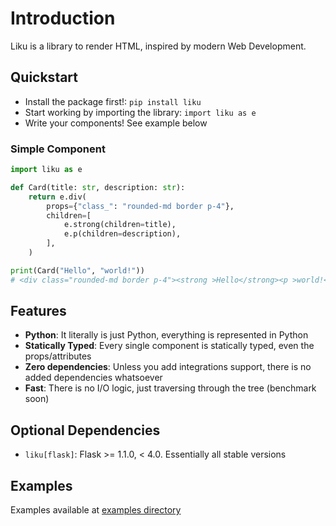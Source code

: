 # Introduction

Liku is a library to render HTML, inspired by modern Web Development.

## Quickstart

- Install the package first!: `pip install liku`
- Start working by importing the library: `import liku as e`
- Write your components! See example below

### Simple Component

```python
import liku as e

def Card(title: str, description: str):
    return e.div(
        props={"class_": "rounded-md border p-4"},
        children=[
            e.strong(children=title),
            e.p(children=description),
        ],
    )

print(Card("Hello", "world!"))
# <div class="rounded-md border p-4"><strong >Hello</strong><p >world!</p></div>
```

## Features

- **Python**: It literally is just Python, everything is represented in Python
- **Statically Typed**: Every single component is statically typed, even the props/attributes
- **Zero dependencies**: Unless you add integrations support, there is no added dependencies whatsoever
- **Fast**: There is no I/O logic, just traversing through the tree (benchmark soon)

## Optional Dependencies

- `liku[flask]`: Flask >= 1.1.0, < 4.0. Essentially all stable versions

## Examples

Examples available at [examples directory](https://github.com/rorre/liku/tree/main/examples)
